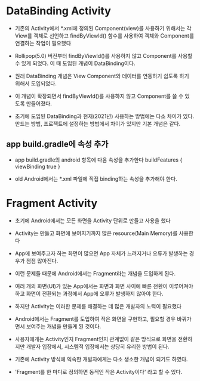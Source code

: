 # DataBinding Activity
* 기존의 Activity에서 *.xml에 정의된 Component(view)를 사용하기 위해서는 각 View를 객체로 선언하고 findByViewId() 함수를 사용하여 객체와 Component를 연결하는 작업이 필요했다

* Rollipop(5.0) 버전부터 findByViewId()를 사용하지 않고 Component를 사용할 수 있게 되었다.
이 때 도입된 개념이 DataBinding이다.

* 원래 DataBinding 개념은 View Component와 데이터를 연동하기 쉽도록 하기 위해서 도입되었다.
* 이 개념이 확장되면서 findByViewId()를 사용하지 않고 Component를 쓸 수 있도록 만들어졌다.
* 초기에 도입된 DataBinding과 현재(2021년) 사용하는 방법에는 다소 차이가 있다.
만드는 방법, 프로젝트에 설정하는 방법에서 차이가 있지만 기본 개념은 같다.

## app build.gradle에 속성 추가
* app build.gradle의 android 항목에 다음 속성을 추가한다
        buildFeatures {
            viewBinding true
        }

* old Android에서는 *.xml 파일에 직접 binding하는 속성을 추가해야 한다.

# Fragment Activity
* 초기에 Android에서는 모든 화면을 Activity 단위로 만들고 사용을 했다
* Activity는 만들고 화면에 보여지기까지 많은 resource(Main Memory)를 사용한다
* App에 보여주고자 하는 화면이 많으면 App 자체가 느려지거나 오류가 발생하는 경우가 점점 많아진다.
* 이런 문제들 때문에 Android에서는 Fragment라는 개념을 도입하게 된다.
* 여러 개의 화면(UI)가 있는 App에서는 화면과 화면 사이에 빠른 전환이 이루어져야 하고 화면이 전환되는 과정에서 App에 오류가 발생하지 않아야 한다.
* 하지만 Activity는 이러한 문제를 해결하는 데 많은 개발자의 노력이 필요했다
* Android에서는 Fragment를 도입하여 작은 화면을 구현하고, 필요할 경우 바꿔가면서 보여주는 개념을 만들게 된 것이다.
* 사용자에게는 Activity인지 Fragment인지 관계없이 같은 방식으로 화면을 전환하지만 개발자 입장에서, 시스템적 입장에서는 상당히 유리한 방법이 된다.
* 기존에 Activity 방식에 익숙한 개발자에게는 다소 생소한 개념이 되기도 하였다.

* 'Fragment를 한 마디로 정의하면 동적인 작은 Activity이다' 라고 할 수 있다.
